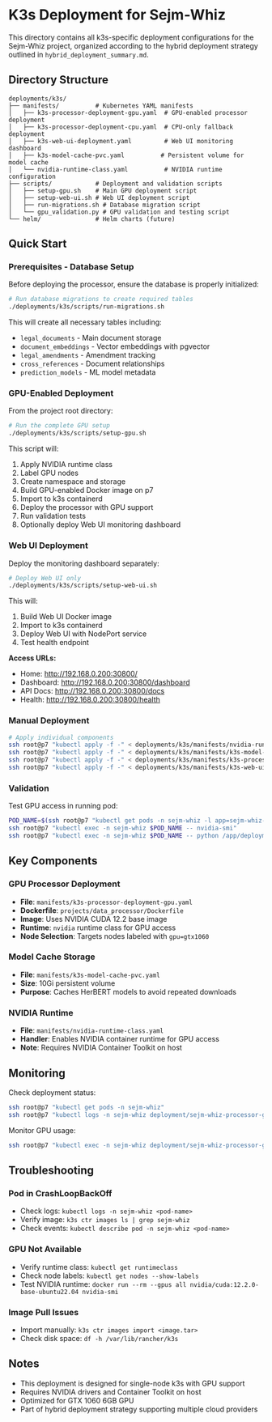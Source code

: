 # K3s Deployment for Sejm-Whiz

This directory contains all k3s-specific deployment configurations for the Sejm-Whiz project, organized according to the hybrid deployment strategy outlined in `hybrid_deployment_summary.md`.

## Directory Structure

```
deployments/k3s/
├── manifests/          # Kubernetes YAML manifests
│   ├── k3s-processor-deployment-gpu.yaml  # GPU-enabled processor deployment
│   ├── k3s-processor-deployment-cpu.yaml  # CPU-only fallback deployment
│   ├── k3s-web-ui-deployment.yaml         # Web UI monitoring dashboard
│   ├── k3s-model-cache-pvc.yaml          # Persistent volume for model cache
│   └── nvidia-runtime-class.yaml          # NVIDIA runtime configuration
├── scripts/            # Deployment and validation scripts
│   ├── setup-gpu.sh    # Main GPU deployment script
│   ├── setup-web-ui.sh # Web UI deployment script
│   ├── run-migrations.sh # Database migration script
│   └── gpu_validation.py # GPU validation and testing script
└── helm/               # Helm charts (future)
```

## Quick Start

### Prerequisites - Database Setup

Before deploying the processor, ensure the database is properly initialized:

```bash
# Run database migrations to create required tables
./deployments/k3s/scripts/run-migrations.sh
```

This will create all necessary tables including:
- `legal_documents` - Main document storage
- `document_embeddings` - Vector embeddings with pgvector
- `legal_amendments` - Amendment tracking
- `cross_references` - Document relationships
- `prediction_models` - ML model metadata

### GPU-Enabled Deployment

From the project root directory:

```bash
# Run the complete GPU setup
./deployments/k3s/scripts/setup-gpu.sh
```

This script will:
1. Apply NVIDIA runtime class
2. Label GPU nodes
3. Create namespace and storage
4. Build GPU-enabled Docker image on p7
5. Import to k3s containerd
6. Deploy the processor with GPU support
7. Run validation tests
8. Optionally deploy Web UI monitoring dashboard

### Web UI Deployment

Deploy the monitoring dashboard separately:

```bash
# Deploy Web UI only
./deployments/k3s/scripts/setup-web-ui.sh
```

This will:
1. Build Web UI Docker image
2. Import to k3s containerd
3. Deploy Web UI with NodePort service
4. Test health endpoint

**Access URLs:**
- Home: http://192.168.0.200:30800/
- Dashboard: http://192.168.0.200:30800/dashboard
- API Docs: http://192.168.0.200:30800/docs
- Health: http://192.168.0.200:30800/health

### Manual Deployment

```bash
# Apply individual components
ssh root@p7 "kubectl apply -f -" < deployments/k3s/manifests/nvidia-runtime-class.yaml
ssh root@p7 "kubectl apply -f -" < deployments/k3s/manifests/k3s-model-cache-pvc.yaml
ssh root@p7 "kubectl apply -f -" < deployments/k3s/manifests/k3s-processor-deployment-gpu.yaml
ssh root@p7 "kubectl apply -f -" < deployments/k3s/manifests/k3s-web-ui-deployment.yaml
```

### Validation

Test GPU access in running pod:
```bash
POD_NAME=$(ssh root@p7 "kubectl get pods -n sejm-whiz -l app=sejm-whiz-processor-gpu -o jsonpath='{.items[0].metadata.name}'")
ssh root@p7 "kubectl exec -n sejm-whiz $POD_NAME -- nvidia-smi"
ssh root@p7 "kubectl exec -n sejm-whiz $POD_NAME -- python /app/deployments/k3s/scripts/gpu_validation.py"
```

## Key Components

### GPU Processor Deployment
- **File**: `manifests/k3s-processor-deployment-gpu.yaml`
- **Dockerfile**: `projects/data_processor/Dockerfile`
- **Image**: Uses NVIDIA CUDA 12.2 base image
- **Runtime**: `nvidia` runtime class for GPU access
- **Node Selection**: Targets nodes labeled with `gpu=gtx1060`

### Model Cache Storage
- **File**: `manifests/k3s-model-cache-pvc.yaml`
- **Size**: 10Gi persistent volume
- **Purpose**: Caches HerBERT models to avoid repeated downloads

### NVIDIA Runtime
- **File**: `manifests/nvidia-runtime-class.yaml`
- **Handler**: Enables NVIDIA container runtime for GPU access
- **Note**: Requires NVIDIA Container Toolkit on host

## Monitoring

Check deployment status:
```bash
ssh root@p7 "kubectl get pods -n sejm-whiz"
ssh root@p7 "kubectl logs -n sejm-whiz deployment/sejm-whiz-processor-gpu"
```

Monitor GPU usage:
```bash
ssh root@p7 "kubectl exec -n sejm-whiz deployment/sejm-whiz-processor-gpu -- nvidia-smi"
```

## Troubleshooting

### Pod in CrashLoopBackOff
- Check logs: `kubectl logs -n sejm-whiz <pod-name>`
- Verify image: `k3s ctr images ls | grep sejm-whiz`
- Check events: `kubectl describe pod -n sejm-whiz <pod-name>`

### GPU Not Available
- Verify runtime class: `kubectl get runtimeclass`
- Check node labels: `kubectl get nodes --show-labels`
- Test NVIDIA runtime: `docker run --rm --gpus all nvidia/cuda:12.2.0-base-ubuntu22.04 nvidia-smi`

### Image Pull Issues
- Import manually: `k3s ctr images import <image.tar>`
- Check disk space: `df -h /var/lib/rancher/k3s`

## Notes

- This deployment is designed for single-node k3s with GPU support
- Requires NVIDIA drivers and Container Toolkit on host
- Optimized for GTX 1060 6GB GPU
- Part of hybrid deployment strategy supporting multiple cloud providers
